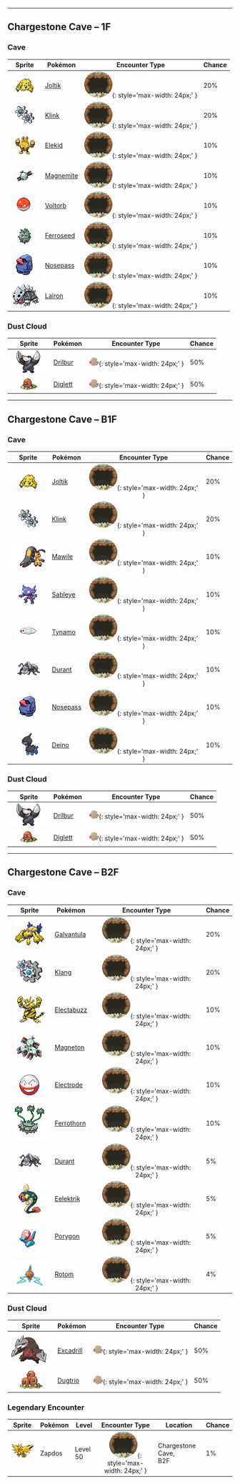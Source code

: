 

---

## Chargestone Cave – 1F

### Cave

| Sprite | Pokémon | Encounter Type | Chance |
| :---: | --- | :---: | --- |
| ![joltik](../../assets/sprites/joltik/front.gif) | [Joltik](../../pokemon/joltik.md/) | ![Cave](../../assets/encounter_types/cave.png){: style='max-width: 24px;' } | 20% |
| ![klink](../../assets/sprites/klink/front.gif) | [Klink](../../pokemon/klink.md/) | ![Cave](../../assets/encounter_types/cave.png){: style='max-width: 24px;' } | 20% |
| ![elekid](../../assets/sprites/elekid/front.gif) | [Elekid](../../pokemon/elekid.md/) | ![Cave](../../assets/encounter_types/cave.png){: style='max-width: 24px;' } | 10% |
| ![magnemite](../../assets/sprites/magnemite/front.gif) | [Magnemite](../../pokemon/magnemite.md/) | ![Cave](../../assets/encounter_types/cave.png){: style='max-width: 24px;' } | 10% |
| ![voltorb](../../assets/sprites/voltorb/front.gif) | [Voltorb](../../pokemon/voltorb.md/) | ![Cave](../../assets/encounter_types/cave.png){: style='max-width: 24px;' } | 10% |
| ![ferroseed](../../assets/sprites/ferroseed/front.gif) | [Ferroseed](../../pokemon/ferroseed.md/) | ![Cave](../../assets/encounter_types/cave.png){: style='max-width: 24px;' } | 10% |
| ![nosepass](../../assets/sprites/nosepass/front.gif) | [Nosepass](../../pokemon/nosepass.md/) | ![Cave](../../assets/encounter_types/cave.png){: style='max-width: 24px;' } | 10% |
| ![lairon](../../assets/sprites/lairon/front.gif) | [Lairon](../../pokemon/lairon.md/) | ![Cave](../../assets/encounter_types/cave.png){: style='max-width: 24px;' } | 10%

### Dust Cloud

| Sprite | Pokémon | Encounter Type | Chance |
| :---: | --- | :---: | --- |
| ![drilbur](../../assets/sprites/drilbur/front.gif) | [Drilbur](../../pokemon/drilbur.md/) | ![Dust Cloud](../../assets/encounter_types/dust_cloud.png){: style='max-width: 24px;' } | 50% |
| ![diglett](../../assets/sprites/diglett/front.gif) | [Diglett](../../pokemon/diglett.md/) | ![Dust Cloud](../../assets/encounter_types/dust_cloud.png){: style='max-width: 24px;' } | 50%

---

## Chargestone Cave – B1F

### Cave

| Sprite | Pokémon | Encounter Type | Chance |
| :---: | --- | :---: | --- |
| ![joltik](../../assets/sprites/joltik/front.gif) | [Joltik](../../pokemon/joltik.md/) | ![Cave](../../assets/encounter_types/cave.png){: style='max-width: 24px;' } | 20% |
| ![klink](../../assets/sprites/klink/front.gif) | [Klink](../../pokemon/klink.md/) | ![Cave](../../assets/encounter_types/cave.png){: style='max-width: 24px;' } | 20% |
| ![mawile](../../assets/sprites/mawile/front.gif) | [Mawile](../../pokemon/mawile.md/) | ![Cave](../../assets/encounter_types/cave.png){: style='max-width: 24px;' } | 10% |
| ![sableye](../../assets/sprites/sableye/front.gif) | [Sableye](../../pokemon/sableye.md/) | ![Cave](../../assets/encounter_types/cave.png){: style='max-width: 24px;' } | 10% |
| ![tynamo](../../assets/sprites/tynamo/front.gif) | [Tynamo](../../pokemon/tynamo.md/) | ![Cave](../../assets/encounter_types/cave.png){: style='max-width: 24px;' } | 10% |
| ![durant](../../assets/sprites/durant/front.gif) | [Durant](../../pokemon/durant.md/) | ![Cave](../../assets/encounter_types/cave.png){: style='max-width: 24px;' } | 10% |
| ![nosepass](../../assets/sprites/nosepass/front.gif) | [Nosepass](../../pokemon/nosepass.md/) | ![Cave](../../assets/encounter_types/cave.png){: style='max-width: 24px;' } | 10% |
| ![deino](../../assets/sprites/deino/front.gif) | [Deino](../../pokemon/deino.md/) | ![Cave](../../assets/encounter_types/cave.png){: style='max-width: 24px;' } | 10%

### Dust Cloud

| Sprite | Pokémon | Encounter Type | Chance |
| :---: | --- | :---: | --- |
| ![drilbur](../../assets/sprites/drilbur/front.gif) | [Drilbur](../../pokemon/drilbur.md/) | ![Dust Cloud](../../assets/encounter_types/dust_cloud.png){: style='max-width: 24px;' } | 50% |
| ![diglett](../../assets/sprites/diglett/front.gif) | [Diglett](../../pokemon/diglett.md/) | ![Dust Cloud](../../assets/encounter_types/dust_cloud.png){: style='max-width: 24px;' } | 50%

---

## Chargestone Cave – B2F

### Cave

| Sprite | Pokémon | Encounter Type | Chance |
| :---: | --- | :---: | --- |
| ![galvantula](../../assets/sprites/galvantula/front.gif) | [Galvantula](../../pokemon/galvantula.md/) | ![Cave](../../assets/encounter_types/cave.png){: style='max-width: 24px;' } | 20% |
| ![klang](../../assets/sprites/klang/front.gif) | [Klang](../../pokemon/klang.md/) | ![Cave](../../assets/encounter_types/cave.png){: style='max-width: 24px;' } | 20% |
| ![electabuzz](../../assets/sprites/electabuzz/front.gif) | [Electabuzz](../../pokemon/electabuzz.md/) | ![Cave](../../assets/encounter_types/cave.png){: style='max-width: 24px;' } | 10% |
| ![magneton](../../assets/sprites/magneton/front.gif) | [Magneton](../../pokemon/magneton.md/) | ![Cave](../../assets/encounter_types/cave.png){: style='max-width: 24px;' } | 10% |
| ![electrode](../../assets/sprites/electrode/front.gif) | [Electrode](../../pokemon/electrode.md/) | ![Cave](../../assets/encounter_types/cave.png){: style='max-width: 24px;' } | 10% |
| ![ferrothorn](../../assets/sprites/ferrothorn/front.gif) | [Ferrothorn](../../pokemon/ferrothorn.md/) | ![Cave](../../assets/encounter_types/cave.png){: style='max-width: 24px;' } | 10% |
| ![durant](../../assets/sprites/durant/front.gif) | [Durant](../../pokemon/durant.md/) | ![Cave](../../assets/encounter_types/cave.png){: style='max-width: 24px;' } | 5% |
| ![eelektrik](../../assets/sprites/eelektrik/front.gif) | [Eelektrik](../../pokemon/eelektrik.md/) | ![Cave](../../assets/encounter_types/cave.png){: style='max-width: 24px;' } | 5% |
| ![porygon](../../assets/sprites/porygon/front.gif) | [Porygon](../../pokemon/porygon.md/) | ![Cave](../../assets/encounter_types/cave.png){: style='max-width: 24px;' } | 5% |
| ![rotom](../../assets/sprites/rotom/front.gif) | [Rotom](../../pokemon/rotom.md/) | ![Cave](../../assets/encounter_types/cave.png){: style='max-width: 24px;' } | 4%

### Dust Cloud

| Sprite | Pokémon | Encounter Type | Chance |
| :---: | --- | :---: | --- |
| ![excadrill](../../assets/sprites/excadrill/front.gif) | [Excadrill](../../pokemon/excadrill.md/) | ![Dust Cloud](../../assets/encounter_types/dust_cloud.png){: style='max-width: 24px;' } | 50% |
| ![dugtrio](../../assets/sprites/dugtrio/front.gif) | [Dugtrio](../../pokemon/dugtrio.md/) | ![Dust Cloud](../../assets/encounter_types/dust_cloud.png){: style='max-width: 24px;' } | 50% |

### Legendary Encounter

| Sprite | Pokémon | Level | Encounter Type | Location | Chance |
| :---: | --- | --- | :---: | --- | --- |
| ![zapdos](../../assets/sprites/zapdos/front.gif) | Zapdos | Level 50 | ![cave](../../assets/encounter_types/cave.png){: style='max-width: 24px;' } | Chargestone Cave,<br>B2F | 1% |

